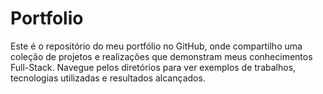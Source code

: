 # Portfolio
Este é o repositório do meu portfólio no GitHub, onde compartilho uma coleção de projetos e realizações que demonstram meus conhecimentos Full-Stack. Navegue pelos diretórios para ver exemplos de trabalhos, tecnologias utilizadas e resultados alcançados.
